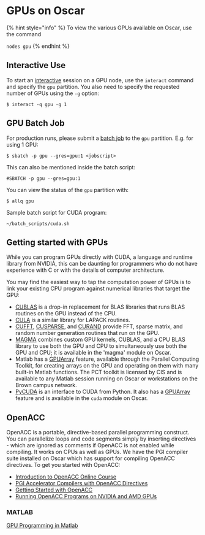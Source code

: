# GPUs on Oscar

{% hint style="info" %}
To view the various GPUs available on Oscar, use the command

`nodes gpu`
{% endhint %}

## Interactive Use

To start an [interactive](../submitting-jobs/interact.md) session on a GPU node, use the `interact` command and specify the `gpu` partition. You also need to specify the requested number of GPUs using the `-g` option:

```text
$ interact -q gpu -g 1
```

## GPU Batch Job

For production runs, please submit a [batch job](../submitting-jobs/batch.md) to the `gpu` partition. E.g. for using 1 GPU:

```text
$ sbatch -p gpu --gres=gpu:1 <jobscript>
```

This can also be mentioned inside the batch script:

```text
#SBATCH -p gpu --gres=gpu:1
```

You can view the status of the `gpu` partition with:

```text
$ allq gpu
```

Sample batch script for CUDA program:

```text
~/batch_scripts/cuda.sh
```

## Getting started with GPUs

While you can program GPUs directly with CUDA, a language and runtime library from NVIDIA, this can be daunting for programmers who do not have experience with C or with the details of computer architecture.

You may find the easiest way to tap the computation power of GPUs is to link your existing CPU program against numerical libraries that target the GPU:

* [CUBLAS](https://developer.nvidia.com/cublas) is a drop-in replacement for BLAS libraries that runs BLAS routines on the GPU instead of the CPU.
* [CULA](http://www.culatools.com) is a similar library for LAPACK routines.
* [CUFFT](https://developer.nvidia.com/cufft), [CUSPARSE](https://developer.nvidia.com/cusparse), and [CURAND](https://developer.nvidia.com/curand) provide FFT, sparse matrix, and random number generation routines that run on the GPU.
* [MAGMA](http://icl.cs.utk.edu/magma) combines custom GPU kernels, CUBLAS, and a CPU BLAS library to use both the GPU and CPU to simultaneously use both the GPU and CPU; it is available in the 'magma' module on Oscar.
* Matlab has a [GPUArray](https://www.mathworks.com/help/distcomp/gpuarray.html) feature, available through the Parallel Computing Toolkit, for creating arrays on the GPU and operating on them with many built-in Matlab functions. The PCT toolkit is licensed by CIS and is available to any Matlab session running on Oscar or workstations on the Brown campus network.
* [PyCUDA](http://documen.tician.de/pycuda/) is an interface to CUDA from Python. It also has a [GPUArray](http://documen.tician.de/pycuda/array.html) feature and is available in the `cuda` module on Oscar.

## OpenACC

OpenACC is a portable, directive-based parallel programming construct. You can parallelize loops and code segments simply by inserting directives - which are ignored as comments if OpenACC is not enabled while compiling. It works on CPUs as well as GPUs. We have the PGI compiler suite installed on Oscar which has support for compiling OpenACC directives. To get you started with OpenACC:

* [Introduction to OpenACC Online Course](https://developer.nvidia.com/intro-to-openacc-course-2016)
* [PGI Accelerator Compilers with OpenACC Directives](https://www.pgroup.com/resources/accel.htm)
* [Getting Started with OpenACC](https://devblogs.nvidia.com/parallelforall/getting-started-openacc)
* [Running OpenACC Programs on NVIDIA and AMD GPUs](https://www.pgroup.com/lit/presentations/ieee_webinar_dec2013_slides.pdf)

### MATLAB

[GPU Programming in Matlab](http://www.mathworks.com/company/newsletters/articles/gpu-programming-in-matlab.html)

